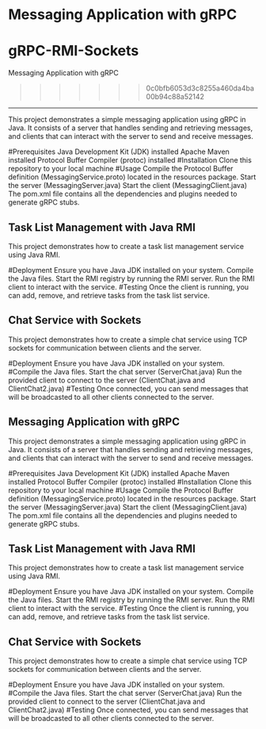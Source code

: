 

Messaging Application with gRPC
=======
# gRPC-RMI-Sockets
 Messaging Application with gRPC
>>>>>>> 0c0bfb6053d3c8255a460da4ba00b94c88a52142
----------------------------------------------------------------------------------------------------------------------------------------------------------------------------------------------------

This project demonstrates a simple messaging application using gRPC in Java. It consists of a server that handles sending and retrieving messages, and clients that can interact with the server to send and receive messages.

#Prerequisites
Java Development Kit (JDK) installed
Apache Maven installed
Protocol Buffer Compiler (protoc) installed
#Installation
Clone this repository to your local machine
#Usage
Compile the Protocol Buffer definition (MessagingService.proto) located in the resources package.
Start the server (MessagingServer.java)
Start the client (MessagingClient.java)
The pom.xml file contains all the dependencies and plugins needed to generate gRPC stubs.



Task List Management with Java RMI
----------------------------------------------------------------------------------------------------------------------------------------------------------------------------------------------------

This project demonstrates how to create a task list management service using Java RMI.

#Deployment
Ensure you have Java JDK installed on your system.
Compile the Java files.
Start the RMI registry by running the RMI server.
Run the RMI client to interact with the service.
#Testing
Once the client is running, you can add, remove, and retrieve tasks from the task list service.

Chat Service with Sockets
----------------------------------------------------------------------------------------------------------------------------------------------------------------------------------------------------

This project demonstrates how to create a simple chat service using TCP sockets for communication between clients and the server.

#Deployment
Ensure you have Java JDK installed on your system.
#Compile the Java files.
Start the chat server (ServerChat.java)
Run the provided client to connect to the server (ClientChat.java and ClientChat2.java)
#Testing
Once connected, you can send messages that will be broadcasted to all other clients connected to the server.


Messaging Application with gRPC
----------------------------------------------------------------------------------------------------------------------------------------------------------------------------------------------------

This project demonstrates a simple messaging application using gRPC in Java. It consists of a server that handles sending and retrieving messages, and clients that can interact with the server to send and receive messages.

#Prerequisites
Java Development Kit (JDK) installed
Apache Maven installed
Protocol Buffer Compiler (protoc) installed
#Installation
Clone this repository to your local machine
#Usage
Compile the Protocol Buffer definition (MessagingService.proto) located in the resources package.
Start the server (MessagingServer.java)
Start the client (MessagingClient.java)
The pom.xml file contains all the dependencies and plugins needed to generate gRPC stubs.



Task List Management with Java RMI
----------------------------------------------------------------------------------------------------------------------------------------------------------------------------------------------------

This project demonstrates how to create a task list management service using Java RMI.

#Deployment
Ensure you have Java JDK installed on your system.
Compile the Java files.
Start the RMI registry by running the RMI server.
Run the RMI client to interact with the service.
#Testing
Once the client is running, you can add, remove, and retrieve tasks from the task list service.

Chat Service with Sockets
----------------------------------------------------------------------------------------------------------------------------------------------------------------------------------------------------

This project demonstrates how to create a simple chat service using TCP sockets for communication between clients and the server.

#Deployment
Ensure you have Java JDK installed on your system.
#Compile the Java files.
Start the chat server (ServerChat.java)
Run the provided client to connect to the server (ClientChat.java and ClientChat2.java)
#Testing
Once connected, you can send messages that will be broadcasted to all other clients connected to the server.


